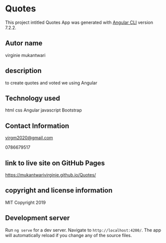 # Quotes

This project intitled Quotes App was generated with [Angular CLI](https://github.com/angular/angular-cli) version 7.2.2.

## Autor name

virginie mukantwari

## description

to create quotes and  voted  we using Angular 


## Technology used

 html
 css
 Angular 
javascript
Bootstrap

## Contact Information

virgm2020@gmail.com

0786679517

## link to live site on GitHub Pages

https://mukantwarivirginie.github.io/Quotes/

## copyright and license information

MIT Copyright 2019

## Development server

Run `ng serve` for a dev server. Navigate to `http://localhost:4200/`. The app will automatically reload if you change any of the source files.

